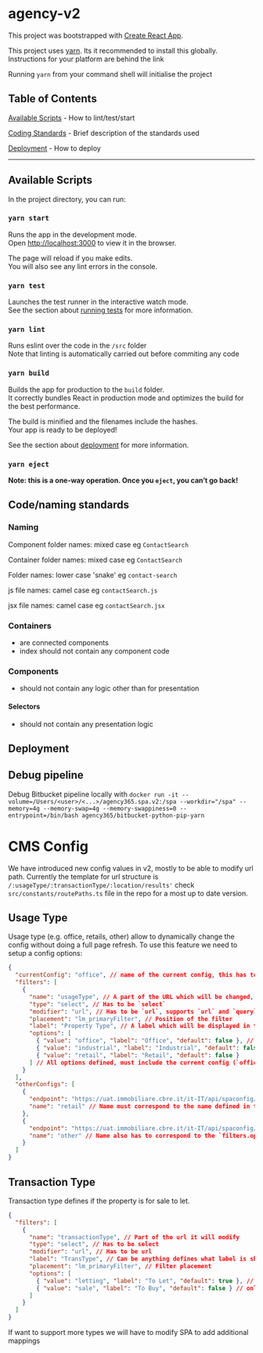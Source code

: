# agency-v2

This project was bootstrapped with [Create React App](https://github.com/facebookincubator/create-react-app).

This project uses [yarn](https://yarnpkg.com/en/). Its it recommended to install this globally. Instructions for your platform are behind the link

Running `yarn` from your command shell will initialise the project

## Table of Contents

[Available Scripts](#available-scripts) - How to lint/test/start

[Coding Standards](#code/naming-standards) - Brief description of the standards used

[Deployment](#deployment) - How to deploy

---


## Available Scripts

In the project directory, you can run:

### `yarn start`

Runs the app in the development mode.<br>
Open [http://localhost:3000](http://localhost:3000) to view it in the browser.

The page will reload if you make edits.<br>
You will also see any lint errors in the console.

### `yarn test`

Launches the test runner in the interactive watch mode.<br>
See the section about [running tests](#running-tests) for more information.

### `yarn lint`

Runs eslint over the code in the `/src` folder <br>
Note that linting is automatically carried out before commiting any code

### `yarn build`

Builds the app for production to the `build` folder.<br>
It correctly bundles React in production mode and optimizes the build for the best performance.

The build is minified and the filenames include the hashes.<br>
Your app is ready to be deployed!

See the section about [deployment](#deployment) for more information.

### `yarn eject`

**Note: this is a one-way operation. Once you `eject`, you can’t go back!**

## Code/naming standards

### Naming

Component folder names: mixed case eg `ContactSearch`

Container folder names: mixed case eg `ContactSearch`

Folder names: lower case 'snake' eg `contact-search`

js file names: camel case eg `contactSearch.js`

jsx file names: camel case eg `contactSearch.jsx`

### Containers

- are connected components
- index should not contain any component code

### Components

- should not contain any logic other than for presentation

#### Selectors

- should not contain any presentation logic

## Deployment

## Debug pipeline

Debug Bitbucket pipeline locally with `docker run -it --volume=/Users/<user>/<...>/agency365.spa.v2:/spa --workdir="/spa" --memory=4g --memory-swap=4g --memory-swappiness=0 --entrypoint=/bin/bash agency365/bitbucket-python-pip-yarn`

# CMS Config

We have introduced new config values in v2, mostly to be able to modify url path. Currently the template for url structure is `/:usageType/:transactionType/:location/results'` check `src/constants/routePaths.ts` file in the repo for a most up to date version.

## Usage Type

Usage type (e.g. office, retails, other) allow to dynamically change the config without doing a full page refresh. To use this feature we need to setup a config options:

```json
{
  "currentConfig": "office", // name of the current config, this has to match the name defined in one of the filters.options
  "filters": [
    {
      "name": "usageType", // A part of the URL which will be changed, check url structure above for supported segments
      "type": "select", // Has to be `select`
      "modifier": "url", // Has to be `url`, supports `url` and `query`.
      "placement": "lm_primaryFilter", // Position of the filter
      "label": "Property Type", // A label which will be displayed in the UI as a header for the dropdown (can be anything)
      "options": [
        { "value": "office", "label": "Office", "default": false }, // None of the options ca be default
        { "value": "industrial", "label": "Industrial", "default": false }, // value has to correspond to the `otherConfigs.name`
        { "value": "retail", "label": "Retail", "default": false }
      ] // All options defined, must include the current config (`office`) in the list as well
    }
  ],
  "otherConfigs": [
    {
      "endpoint": "https://uat.immobiliare.cbre.it/it-IT/api/spaconfig/145",
      "name": "retail" // Name must correspond to the name defined in the config 145 under property `currentConfig`
    },
    {
      "endpoint": "https://uat.immobiliare.cbre.it/it-IT/api/spaconfig/142",
      "name": "other" // Name also has to correspond to the `filters.options`
    }
  ]
}
```

## Transaction Type

Transaction type defines if the property is for sale to let.

```json
{
  "filters": [
    {
      "name": "transactionType", // Part of the url it will modify
      "type": "select", // Has to be select
      "modifier": "url", // Has to be url
      "label": "TransType", // Can be anything defines what label is shown in the UI
      "placement": "lm_primaryFilter", // Filter placement
      "options": [
        { "value": "letting", "label": "To Let", "default": true }, // A default one has to be specified
        { "value": "sale", "label": "To Buy", "default": false } // only letting and sale is allowed
      ]
    }
  ]
}
```

If want to support more types we will have to modify SPA to add additional mappings
